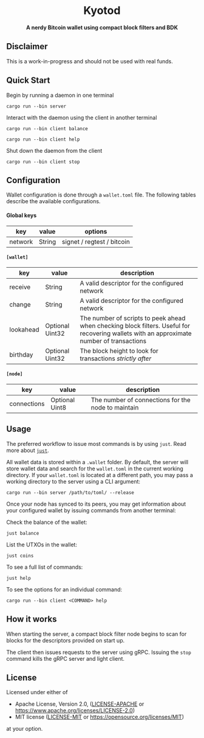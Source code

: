 <div align="center">
  <h1>Kyotod</h1>
  <p>
    <strong>A nerdy Bitcoin wallet using compact block filters and BDK</strong>
  </p>
</div>

## Disclaimer 

This is a work-in-progress and should not be used with real funds.

## Quick Start

Begin by running a daemon in one terminal
 
```
cargo run --bin server
```

Interact with the daemon using the client in another terminal

```
cargo run --bin client balance
```

```
cargo run --bin client help
```

Shut down the daemon from the client

```
cargo run --bin client stop
```

## Configuration

Wallet configuration is done through a `wallet.toml` file. The following tables describe the available configurations. 

#### Global keys

| key | value | options |
|-----|-------|---------|
| network | String | signet / regtest / bitcoin |

#### `[wallet]`

| key | value | description |
|-----|-------|-------------|
| receive | String | A valid descriptor for the configured network | 
| change  | String | A valid descriptor for the configured network |
| lookahead | Optional Uint32 | The number of scripts to peek ahead when checking block filters. Useful for recovering wallets with an approximate number of transactions |
| birthday | Optional Uint32 | The block height to look for transactions *strictly after* |

#### `[node]`
| key | value | description |
|-----|-------|-------------|
| connections | Optional Uint8 | The number of connections for the node to maintain |


## Usage

The preferred workflow to issue most commands is by using `just`. Read more about [`just`](https://github.com/casey/just).

All wallet data is stored within a `.wallet` folder. By default, the server will store wallet data and search for the `wallet.toml` in the current working directory. If your `wallet.toml` is located at a different path, you may pass a working directory to the server using a CLI argument:


```
cargo run --bin server /path/to/toml/ --release
```

Once your node has synced to its peers, you may get information about your configured wallet by issuing commands from another terminal:

Check the balance of the wallet:

```
just balance
```

List the UTXOs in the wallet:

```
just coins
```

To see a full list of commands:

```
just help
```

To see the options for an individual command:

```
cargo run --bin client <COMMAND> help
```

## How it works

When starting the server, a compact block filter node begins to scan for blocks for the descriptors provided on start up. 

The client then issues requests to the server using gRPC. Issuing the `stop` command kills the gRPC server and light client.

## License

Licensed under either of

* Apache License, Version 2.0, ([LICENSE-APACHE](LICENSE-APACHE) or <https://www.apache.org/licenses/LICENSE-2.0>)
* MIT license ([LICENSE-MIT](LICENSE-MIT) or <https://opensource.org/licenses/MIT>)

at your option.

